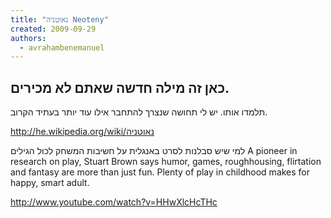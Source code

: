 ```yaml
---
title: "נאוטניה Neoteny"
created: 2009-09-29
authors: 
  - avrahambenemanuel
---
```


## כאן זה מילה חדשה שאתם לא מכירים.

תלמדו אותו. יש לי תחושה שנצרך להתחבר אילו עוד יותר בעתיד הקרוב.

http://he.wikipedia.org/wiki/נאוטניה

למי שיש סבלנות לסרט באנגלית על חשיבות המשחק לכול הגילים A pioneer in research on play, Stuart Brown says humor, games, roughhousing, flirtation and fantasy are more than just fun. Plenty of play in childhood makes for happy, smart adult.

http://www.youtube.com/watch?v=HHwXlcHcTHc
